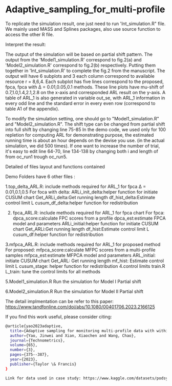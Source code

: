 # Adaptive_sampling_for_multi-profile

To replicate the simulation result, one just need to run 'Int_simulation.R" file. We mainly used MASS and Splines packages, also use source function to access the other R file. 

Interpret the result: 

The output of the simulation will be based on partial shift pattern. The output from the 'Model1_simulation.R' correspond to fig.2(a) and 'Model2_simulation.R' correspond to fig.2(b) respectively. Putting them together in 'Int_simulation.R' to complete the fig.2 from the manuscript. The output will have 6 subplots and 3  each column correspond to available resource r = 8,6,4. Each subplot has five lines correspond to the proposed, fpca, fpca with Δ = 0.01,0.05,0.1 methods. These line plots have mu-shift of 0.7,1.0,1.4,2.1,2.8 on the x-axis and corresponded ARL result on the y-axis. A table of ARL_1 is also generated in variable out_se, with ARL_1 information in every odd line and the standard error in every even row (correspond to table A1 of the appendix). 

To modify the simulation setting, one should go to "Model1_simulation.R" and "Model2_simulation.R". The shift type can be changed from partial shift into full shift by changing line 75-85 In the demo code, we used only for 100 repletion for computing ARL for demonstrating purpose, the estimated running time is about an hour depends on the devise you use. (in the actual simulation, we did 500 times). If one want to increase the number of trial, it's easy to edit line 64-70, line 134-138 by changing both i and length of from oc_run1 trough oc_run5. 



Detailed of files layout and functions contained

Demo Folders have 6 other files : 


1.top_delta_ARL.R: include methods required for ARL_1 for fpca Δ = 0.01,0.1,0.5
For foca with delta: ARLi_init_delta:helper function for initiate CUSUM chart 
                     Get_ARLi_delta:Get running length
                     df_hist_delta:Estimate control limit L
                     cusum_df_delta:helper function for redistribution

2. fpca_ARL.R: include methods required for ARL_1 for fpca chart
For fpca: dpca_score:calculate FPC scores from a profile 
	  dpca_est:estimate FPCA model and parameters
	  ARLi_initial:helper function for initiate CUSUM chart 
          Get_ARLi:Get running length
          df_hist:Estimate control limit L
          cusum_df:helper function for redistribution

3.mfpca_ARL.R: include methods required for ARL_1 for proposed method 
For proposed: mfpca_score:calculate MFPC scores from a multi-profile samples
	      mfpca_est:estimate MFPCA model and parameters
	      ARL_initial: initiate CUSUM chart
              Get_ARL: Get running length
              mf_hist: Estimate control limit L
              cusum_stage: helper function for redistribution
4.control limits train.R 
	L_train: tune the control limits for all methods

5.Model1_simulation.R
	Run the simulation for Model I Partial shift 

6.Model2_simulation.R
	Run the simulation for Model II Partial shift


The detail implmentation can be refer to this paper: https://www.tandfonline.com/doi/abs/10.1080/00401706.2023.2166125

If you find this work useful, please consider citing:

```bash
@article{yao2023adaptive,
  title={Adaptive sampling for monitoring multi-profile data with within-and-between profile correlation},
  author={Yao, Jinwei and Xian, Xiaochen and Wang, Chao},
  journal={Technometrics},
  volume={65},
  number={3},
  pages={375--387},
  year={2023},
  publisher={Taylor \& Francis}
}

Link for data used in case study: https://www.kaggle.com/datasets/podsyp/production-quality?select=data_X.csv


